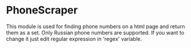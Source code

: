 # PhoneScraper
This module is used for finding phone numbers on a html page and return them as a set.
Only Russian phone numbers are supported.
If you want to change it just edit regular expression in 'regex' variable.
